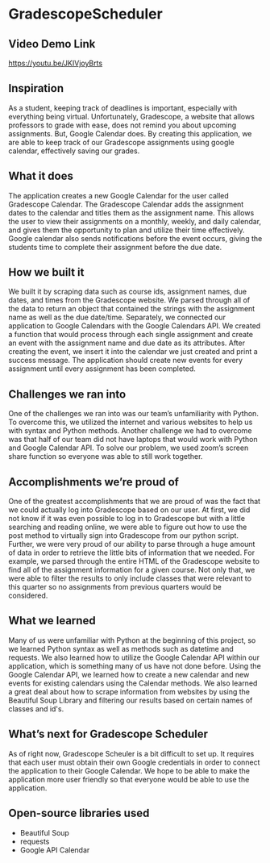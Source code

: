 # GradescopeScheduler
## Video Demo Link
https://youtu.be/JKIVjoyBrts

## Inspiration
As a student, keeping track of deadlines is important, especially with everything being virtual. Unfortunately, Gradescope, a website that allows professors to grade with ease, does not remind you about upcoming assignments. But, Google Calendar does. By creating this application, we are able to keep track of our Gradescope assignments using google calendar, effectively saving our grades. 

## What it does
The application creates a new Google Calendar for the user called Gradescope Calendar. The Gradescope Calendar adds the assignment dates to the calendar and titles them as the assignment name. This allows the user to view their assignments on a monthly, weekly, and daily calendar, and gives them the opportunity to plan and utilize their time effectively. Google calendar also sends notifications before the event occurs, giving the students time to complete their assignment before the due date. 

## How we built it
We built it by scraping data such as course ids, assignment names, due dates, and times from the Gradescope website. We parsed through all of the data to return an object that contained the strings with the assignment name as well as the due date/time. Separately, we connected our application to Google Calendars with the Google Calendars API. We created a function that would process through each single assignment and create an event with the assignment name and due date as its attributes. After creating the event, we insert it into the calendar we just created and print a success message. The application should create new events for every assignment until every assignment has been completed.

## Challenges we ran into
One of the challenges we ran into was our team’s unfamiliarity with Python. To overcome this, we utilized the internet and various websites to help us with syntax and Python methods. Another challenge we had to overcome was that half of our team did not have laptops that would work with Python and Google Calendar API. To solve our problem, we used zoom’s screen share function so everyone was able to still work together. 

## Accomplishments we’re proud of
One of the greatest accomplishments that we are proud of was the fact that we could actually log into Gradescope based on our user. At first, we did not know if it was even possible to log in to Gradescope but with a little searching and reading online, we were able to figure out how to use the post method to virtually sign into Gradescope from our python script. Further, we were very proud of our ability to parse through a huge amount of data in order to retrieve the little bits of information that we needed. For example, we parsed through the entire HTML of the Gradescope website to find all of the assignment information for a given course. Not only that, we were able to filter the results to only include classes that were relevant to this quarter so no assignments from previous quarters would be considered. 

## What we learned
Many of us were unfamiliar with Python at the beginning of this project, so we learned Python syntax as well as methods such as datetime and requests. We also learned how to utilize the Google Calendar API within our application, which is something many of us have not done before. Using the Google Calendar API, we learned how to create a new calendar and new events for existing calendars using the Calendar methods. We also learned a great deal about how to scrape information from websites by using the Beautiful Soup Library and filtering our results based on certain names of classes and id's.

## What’s next for Gradescope Scheduler
As of right now, Gradescope Scheuler is a bit difficult to set up. It requires that each user must obtain their own Google credentials in order to connect the application to their Google Calendar. We hope to be able to make the application more user friendly so that everyone would be able to use the application. 

## Open-source libraries used
- Beautiful Soup
- requests 
- Google API Calendar
